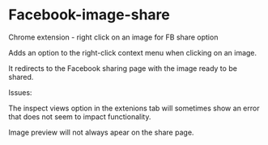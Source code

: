 # Facebook-image-share
Chrome extension - right click on an image for FB share option

Adds an option to the right-click context menu when clicking on an image.

It redirects to the Facebook sharing page with the image ready to be shared.

Issues:

The inspect views option in the extenions tab will sometimes show an error that does not seem to impact functionality.

Image preview will not always apear on the share page.
